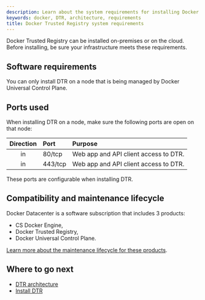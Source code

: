 ```yaml
---
description: Learn about the system requirements for installing Docker Trusted Registry.
keywords: docker, DTR, architecture, requirements
title: Docker Trusted Registry system requirements
---
```


Docker Trusted Registry can be installed on-premises or on the cloud.
Before installing, be sure your infrastructure meets these requirements.

## Software requirements

You can only install DTR on a node that is being managed by Docker Universal
Control Plane.

## Ports used

When installing DTR on a node, make sure the following ports are open on that
node:

| Direction | Port    | Purpose                               |
|:---------:|:--------|:--------------------------------------|
|    in     | 80/tcp  | Web app and API client access to DTR. |
|    in     | 443/tcp | Web app and API client access to DTR. |

These ports are configurable when installing DTR.

## Compatibility and maintenance lifecycle

Docker Datacenter is a software subscription that includes 3 products:

* CS Docker Engine,
* Docker Trusted Registry,
* Docker Universal Control Plane.

[Learn more about the maintenance lifecycle for these products](http://success.docker.com/Get_Help/Compatibility_Matrix_and_Maintenance_Lifecycle).

## Where to go next

* [DTR architecture](../../architecture.md)
* [Install DTR](index.md)

